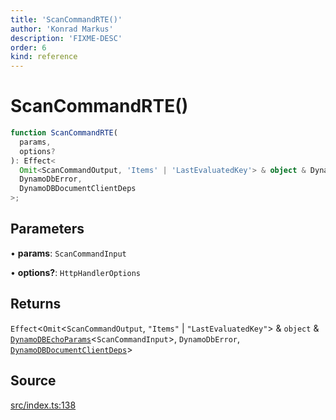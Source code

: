 ```yaml
---
title: 'ScanCommandRTE()'
author: 'Konrad Markus'
description: 'FIXME-DESC'
order: 6
kind: reference
---
```


# ScanCommandRTE()

```ts
function ScanCommandRTE(
  params,
  options?
): Effect<
  Omit<ScanCommandOutput, 'Items' | 'LastEvaluatedKey'> & object & DynamoDBEchoParams<ScanCommandInput>,
  DynamoDbError,
  DynamoDBDocumentClientDeps
>;
```

## Parameters

• **params**: `ScanCommandInput`

• **options?**: `HttpHandlerOptions`

## Returns

`Effect`\<`Omit`\<`ScanCommandOutput`, `"Items"` \| `"LastEvaluatedKey"`\> & `object` & [`DynamoDBEchoParams`](/projects/konkerdev-aws-client-effect-dynamodb/reference/type-aliases/dynamodbechoparams)\<`ScanCommandInput`\>, `DynamoDbError`, [`DynamoDBDocumentClientDeps`](/projects/konkerdev-aws-client-effect-dynamodb/reference/type-aliases/dynamodbdocumentclientdeps)\>

## Source

[src/index.ts:138](https://github.com/konkerdotdev/aws-client-effect-dynamodb/blob/61cc23ece48bc14ff19d7990e27b716d0c6ee7ed/src/index.ts#L138)
